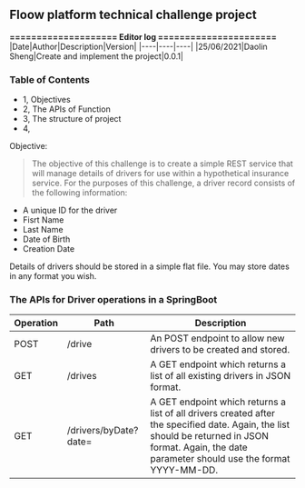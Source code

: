 ## Floow platform technical challenge project

**==================== Editor log ======================**
|Date|Author|Description|Version|
|----|----|----|
|25/06/2021|Daolin Sheng|Create and implement the project|0.0.1|


### Table of Contents
- 1, Objectives
- 2, The APIs of Function
- 3, The structure of project
- 4, 


Objective:
> The objective of this challenge is to create a simple REST service that will manage details of drivers for use
within a hypothetical insurance service. For the purposes of this challenge, a driver record consists of the
following information:
- A unique ID for the driver
- Fisrt Name
- Last Name
- Date of Birth
- Creation Date

Details of drivers should be stored in a simple flat file. You may store dates in any format you wish.

### The APIs for Driver operations in a SpringBoot

|Operation|Path| Description|
|----|----|----|
|POST|/drive  | An POST endpoint to allow new drivers to be created and stored. |
|GET |/drives | A GET endpoint which returns a list of all existing drivers in JSON format.|
|GET |/drivers/byDate?date=<date>|A GET endpoint which returns a list of all drivers created after the specified date. Again, the list should be returned in JSON format. Again, the date parameter should use the format YYYY-MM-DD.|







